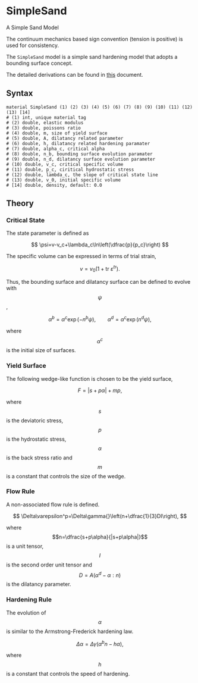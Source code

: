 # SimpleSand

A Simple Sand Model

The continuum mechanics based sign convention (tension is positive) is used for consistency.

The `SimpleSand` model is a simple sand hardening model that adopts a bounding surface concept.

The detailed derivations can be found in [this](SimpleSand.pdf) document.

## Syntax

```
material SimpleSand (1) (2) (3) (4) (5) (6) (7) (8) (9) (10) (11) (12) (13) [14]
# (1) int, unique material tag
# (2) double, elastic modulus
# (3) double, poissons ratio
# (4) double, m, size of yield surface
# (5) double, A, dilatancy related parameter
# (6) double, h, dilatancy related hardening paramater
# (7) double, alpha_c, critical alpha
# (8) double, n_b, bounding surface evolution paramater
# (9) double, n_d, dilatancy surface evolution parameter
# (10) double, v_c, critical specific volume
# (11) double, p_c, ciritical hydrostatic stress
# (12) double, lambda_c, the slope of critical state line
# (13) double, v_0, initial specific volume
# [14] double, density, default: 0.0
```

## Theory

### Critical State

The state parameter is defined as

$$
\psi=v-v_c+\lambda_c\ln\left(\dfrac{p}{p_c}\right)
$$

The specific volume can be expressed in terms of trial strain,

$$
v=v_0\left(1+\mathrm{tr}~\varepsilon^{tr}\right).
$$

Thus, the bounding surface and dilatancy surface can be defined to evolve with $$\psi$$,

$$
\alpha^b=\alpha^c\exp\left(-n^b\psi\right),\qquad
\alpha^d=\alpha^c\exp\left(n^d\psi\right),
$$

where $$\alpha^c$$ is the initial size of surfaces.

### Yield Surface

The following wedge-like function is chosen to be the yield surface,

$$
F=|s+p\alpha|+mp,
$$

where $$s$$ is the deviatoric stress, $$p$$ is the hydrostatic stress, $$\alpha$$ is the back stress ratio and $$m$$ is a constant that controls the size of the wedge.

### Flow Rule

A non-associated flow rule is defined.

$$
\Delta\varepsilon^p=\Delta\gamma{}\left(n+\dfrac{1}{3}DI\right),
$$

where $$n=\dfrac{s+p\alpha}{|s+p\alpha|}$$ is a unit tensor, $$I$$ is the second order unit tensor and $$D=A\left(\alpha^d-\alpha:n\right)$$ is the dilatancy parameter.

### Hardening Rule

The evolution of $$\alpha$$ is similar to the Armstrong-Frederick hardening law.

$$
\Delta\alpha=\Delta\gamma{}\left(\alpha^bn-h\alpha\right),
$$

where $$h$$ is a constant that controls the speed of hardening.
